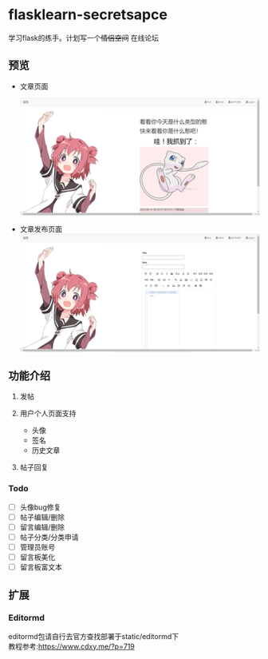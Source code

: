 # flasklearn-secretsapce
学习flask的练手。计划写一个~~情侣空间~~ 在线论坛
## 预览

- 文章页面

  ![微信截图_20200614222332](/README.assert/微信截图_20200614222332.png)

- 文章发布页面![image-20200614222428645](/README.assert/image-20200614222428645.png)

## 功能介绍

1. 发帖

2. 用户个人页面支持
    - 头像
    - 签名
    - 历史文章
    
3. 帖子回复

    

### Todo

- [ ] 头像bug修复
- [ ] 帖子编辑/删除
- [ ] 留言编辑/删除
- [ ] 帖子分类/分类申请
- [ ] 管理员账号
- [ ] 留言板美化
- [ ] 留言板富文本

## 扩展

### Editormd
editormd包请自行去官方查找部署于static/editormd下    
教程参考:https://www.cdxy.me/?p=719
